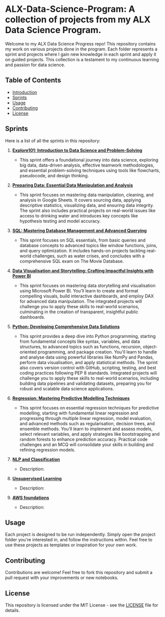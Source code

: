 # ALX-Data-Science-Program: A collection of projects from my ALX Data Science Program.
 
Welcome to my ALX Data Science Progress repo! This repository contains my work on various projects done in the program. Each folder represents a sprint and projects where I gain new knowledge in each sprint and apply it on guided projects. This collection is a testament to my continuous learning and passion for data science.

## Table of Contents
- [Introduction](#introduction)
- [Sprints](#sprints)
- [Usage](#usage)
- [Contributing](#contributing)
- [License](#license)

## Sprints
Here is a list of all the sprints in this repository:

1. **[Explore101: Introduction to Data Science and Problem-Solving](link-to-project)**
   - This sprint offers a foundational journey into data science, exploring big data, data-driven analysis, effective teamwork methodologies, and essential problem-solving techniques using tools like flowcharts, pseudocode, and design thinking.

2. **[Preparing Data: Essential Data Manipulation and Analysis](link-to-Project)**
   - This sprint focuses on mastering data manipulation, cleaning, and analysis in Google Sheets. It covers sourcing data, applying descriptive statistics, visualizing data, and ensuring data integrity. The sprint also includes practical projects on real-world issues like access to drinking water and introduces key concepts like hypothesis testing and model accuracy.

3. **[SQL: Mastering Database Management and Advanced Querying](link-to-Project)**
   - This sprint focuses on SQL essentials, from basic queries and database concepts to advanced topics like window functions, joins, and query optimization. It includes hands-on projects tackling real-world challenges, such as water crises, and concludes with a comprehensive SQL exam on The Movie Database.

4. **[Data Visualisation and Storytelling: Crafting Impactful Insights with Power BI](link-to-Project)**
   - This sprint focuses on mastering data storytelling and visualisation using Microsoft Power BI. You'll learn to create and format compelling visuals, build interactive dashboards, and employ DAX for advanced data manipulation. The integrated projects will challenge you to apply these skills to real-world scenarios, culminating in the creation of transparent, insightful public dashboards.

5. **[Python: Developing Comprehensive Data Solutions](link-to-Project)**
   - This sprint provides a deep dive into Python programming, starting from fundamental concepts like syntax, variables, and data structures, to advanced topics such as functions, recursion, object-oriented programming, and package creation. You'll learn to handle and analyse data using powerful libraries like NumPy and Pandas, perform data visualisation, and apply statistical methods. The sprint also covers version control with GitHub, scripting, testing, and best coding practices following PEP 8 standards. Integrated projects will challenge you to apply these skills to real-world scenarios, including building data pipelines and validating datasets, preparing you for robust and scalable data science applications.

6. **[Regression: Mastering Predictive Modelling Techniques](link-to-Project)**
   - This sprint focuses on essential regression techniques for predictive modelling, starting with fundamental linear regression and progressing through multiple linear regression, model evaluation, and advanced methods such as regularisation, decision trees, and ensemble methods. You’ll learn to implement and assess models, select relevant variables, and apply strategies like bootstrapping and random forests to enhance prediction accuracy. Practical code challenges and an MCQ will consolidate your skills in building and refining regression models.

7. **[NLP and Classification](link-to-Project)**
   - Description: 

8. **[Unsupervised Learning](link-to-Project)**
   - Description: 

9. **[AWS foundations](link-to-Project)**
   - Description: 



## Usage
Each project is designed to be run independently. Simply open the project folder you're interested in, and follow the instructions within. Feel free to use these projects as templates or inspiration for your own work.

## Contributing
Contributions are welcome! Feel free to fork this repository and submit a pull request with your improvements or new notebooks.

## License
This repository is licensed under the MIT License - see the [LICENSE](LICENSE) file for details.
